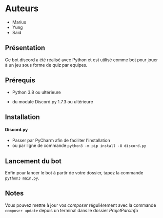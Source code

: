 # Auteurs
* Marius
* Yung
* Said


## Présentation
Ce bot discord a été réalisé avec Python et est utilisé comme bot pour jouer à un jeu sous forme de quiz par equipes.

## Prérequis
* Python 3.8 ou ultérieure
- du module Discord.py 1.7.3 ou ultérieure


## Installation
#### Discord.py
- Passer par PyCharm afin de faciliter l'installation
- ou par ligne de commande `python3 -m pip install -U discord.py`

## Lancement du bot

Enfin pour lancer le bot à partir de votre dossier, tapez la commande `python3 main.py`. 

## Notes

Vous pouvez mettre à jour vos *composer* régulièrement avec la commande `composer update` depuis un terminal dans le dossier *ProjetParcInfo* 
